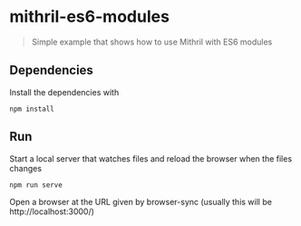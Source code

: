 # mithril-es6-modules

> Simple example that shows how to use Mithril with ES6 modules

## Dependencies

Install the dependencies with

```shell
npm install
```

## Run

Start a local server that watches files and reload the browser when the files changes

```shell
npm run serve
```

Open a browser at the URL given by browser-sync (usually this will be http://localhost:3000/)
